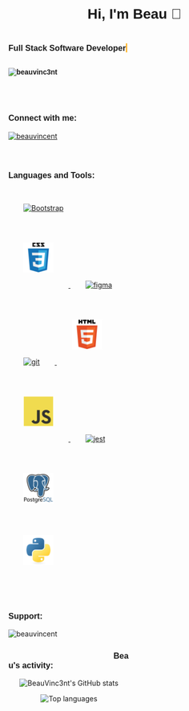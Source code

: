 <!-- Add "Montserrat Semibold 600" styling -->
<h1 align="center" style="font-family: 'Montserrat', sans-serif; font-weight: 600;">Hi, I'm Beau 👋</h1>

<!-- Animated typing effect -->
<h3 align="center" style="font-family: 'Montserrat', sans-serif; font-weight: 600; display: inline-block;">
  <span class="typing" style="border-right: .15em solid orange; animation: typing 3.5s steps(30, end), blink-caret .75s step-end infinite;"> Full Stack Software Developer </span>
</h3>

<!-- CSS styling 
<style>
  /* Typing animation 
  @keyframes typing {
    from { width: 0 }
    to { width: 100% }
  }
  
  @keyframes blink-caret {
    from, to { border-color: transparent }
    50% { border-color: orange; }
  }
  
  .typing {
    overflow: hidden;
    white-space: nowrap;
    animation: 
      typing 3.5s steps(30, end) infinite,
      blink-caret .75s step-end infinite;
  }
  */
</style> -->


<!-- Profile Views -->
<p align="left" style="font-family: 'Montserrat', sans-serif; font-weight: 600;"> 
  <img src="https://komarev.com/ghpvc/?username=beauvinc3nt&label=Profile%20views&color=0e75b6&style=flat" alt="beauvinc3nt" /> 
</p>

<!-- Main content container with grid layout -->

<div style="display: grid; grid-template-columns: 1fr 1fr; gap: 20px; margin: 20px 0;">
  
  <!-- Left column -->
  <div>
    


<br> <!-- Splitting up section with space -->

<!-- Connect With Me -->
<h3 align="left" style="font-family: 'Montserrat', sans-serif; font-weight: 600;">Connect with me:</h3>
<p align="left" style="margin-bottom: 20px;"> <!-- Added bottom margin -->
  <a href="https://www.linkedin.com/in/beau-vincent-6637232a2/" target="blank">
    <img align="center" src="https://raw.githubusercontent.com/rahuldkjain/github-profile-readme-generator/master/src/images/icons/Social/linked-in-alt.svg" alt="beauvincent" height="30" width="40" />
  </a>
</p>

<br> <!-- Splitting up section with space -->

<!-- Languages and Tools -->
<h3 align="left" style="font-family: 'Montserrat', sans-serif; font-weight: 600;">Languages and Tools:</h3>
<p align="left" style="margin-bottom: 20px;">          <!-- Wrapping languages section with a margin bottom + spacing in between logos -->
  
  <a href="https://getbootstrap.com" target="_blank" rel="noreferrer"> 
    <img src="https://upload.wikimedia.org/wikipedia/commons/thumb/b/b2/Bootstrap_logo.svg/500px-Bootstrap_logo.svg.png" alt="Bootstrap" width="60" height="60" style="padding: 30px;"/>
  </a> 
  <a href="https://www.w3schools.com/css/" target="_blank" rel="noreferrer"> 
    <img src="https://raw.githubusercontent.com/devicons/devicon/master/icons/css3/css3-original-wordmark.svg" alt="css3" width="60" height="60" style="padding: 30px;"/> 
  </a> 
  <a href="https://www.figma.com/" target="_blank" rel="noreferrer"> 
    <img src="https://www.vectorlogo.zone/logos/figma/figma-icon.svg" alt="figma" width="60" height="60" style="padding: 30px;"/> 
  </a> 
  <a href="https://git-scm.com/" target="_blank" rel="noreferrer"> 
    <img src="https://www.vectorlogo.zone/logos/git-scm/git-scm-icon.svg" alt="git" width="60" height="60" style="padding: 30px;"/> 
  </a> 
  <a href="https://www.w3.org/html/" target="_blank" rel="noreferrer"> 
    <img src="https://raw.githubusercontent.com/devicons/devicon/master/icons/html5/html5-original-wordmark.svg" alt="html5" width="60" height="60" style="padding: 30px;"/> 
  </a> 
  <a href="https://developer.mozilla.org/en-US/docs/Web/JavaScript" target="_blank" rel="noreferrer"> 
    <img src="https://raw.githubusercontent.com/devicons/devicon/master/icons/javascript/javascript-original.svg" alt="javascript" width="60" height="60" style="padding: 30px;"/> 
  </a> 
  <a href="https://jestjs.io" target="_blank" rel="noreferrer"> 
    <img src="https://www.vectorlogo.zone/logos/jestjsio/jestjsio-icon.svg" alt="jest" width="60" height="60" style="padding: 30px;"/> 
  </a> 
  <a href="https://www.postgresql.org" target="_blank" rel="noreferrer"> 
    <img src="https://raw.githubusercontent.com/devicons/devicon/master/icons/postgresql/postgresql-original-wordmark.svg" alt="postgresql" width="60" height="60" style="padding: 30px;"/> 
  </a> 
  <a href="https://www.python.org" target="_blank" rel="noreferrer"> 
    <img src="https://raw.githubusercontent.com/devicons/devicon/master/icons/python/python-original.svg" alt="python" width="60" height="60" style="padding: 30px;"/> 
  </a> 
</p> 

<br> <!-- Splitting up section with space -->

<!-- Support Section -->
<h3 align="left" style="font-family: 'Montserrat', sans-serif; font-weight: 600;">Support:</h3>
<p style="margin-bottom: 20px;"> <!-- Added bottom margin -->
  <a href="https://www.buymeacoffee.com/beauvincent"> 
    <img align="left" src="https://cdn.buymeacoffee.com/buttons/v2/default-yellow.png" height="50" width="210" alt="beauvincent" />
  </a>
</p>

<br> <!-- Splitting up section with space -->

<!-- Activity Graph - NOT WORKING SO COMMENTED OUT & REPLACED: -->
<h3 align="left" style="font-family: 'Montserrat', sans-serif; font-weight: 600;">Beau's activity:</h3>
<p align="center">
  <img src="https://github-readme-stats.vercel.app/api?username=BeauVinc3nt&show_icons=true&theme=radical" alt="BeauVinc3nt's GitHub stats" />
</p>

<!-- BEAU'S ACTIVITY GRAPH (API ISSUES - NOT WORKING)-->
<!-- <p align="center">
  <img src="https://github-readme-activity-graph.cyclic.app/graph?username=BeauVinc3nt&theme=react-dark&bg_color=20232a&hide_border=true" alt="BeauVinc3nt's activity graph" />
</p> -->

<!-- Creating 'top languages section using API'-->
<p align="center">
  <img src="https://github-readme-stats.vercel.app/api/top-langs/?username=BeauVinc3nt&layout=compact&theme=radical" alt="Top languages" />
</p>
